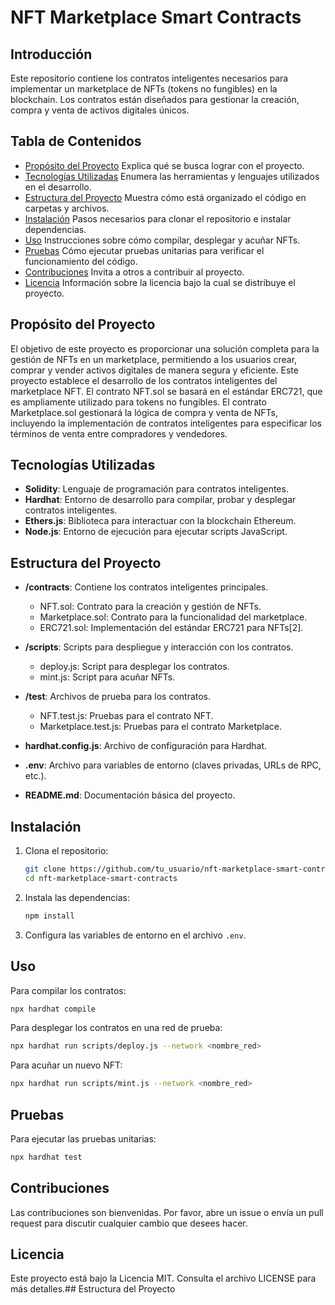 # NFT Marketplace Smart Contracts

## Introducción

Este repositorio contiene los contratos inteligentes necesarios para implementar un marketplace de NFTs (tokens no fungibles) en la blockchain. Los contratos están diseñados para gestionar la creación, compra y venta de activos digitales únicos.

## Tabla de Contenidos

- [Propósito del Proyecto](#propósito-del-proyecto) Explica qué se busca lograr con el proyecto.
- [Tecnologías Utilizadas](#tecnologías-utilizadas) Enumera las herramientas y lenguajes utilizados en el desarrollo.
- [Estructura del Proyecto](#estructura-del-proyecto) Muestra cómo está organizado el código en carpetas y archivos.
- [Instalación](#instalación) Pasos necesarios para clonar el repositorio e instalar dependencias.
- [Uso](#uso) Instrucciones sobre cómo compilar, desplegar y acuñar NFTs.
- [Pruebas](#pruebas) Cómo ejecutar pruebas unitarias para verificar el funcionamiento del código.
- [Contribuciones](#contribuciones) Invita a otros a contribuir al proyecto.
- [Licencia](#licencia) Información sobre la licencia bajo la cual se distribuye el proyecto.

## Propósito del Proyecto

El objetivo de este proyecto es proporcionar una solución completa para la gestión de NFTs en un marketplace, permitiendo a los usuarios crear, comprar y vender activos digitales de manera segura y eficiente.
Este proyecto establece el desarrollo de los contratos inteligentes del marketplace NFT. El contrato NFT.sol se basará en el estándar ERC721, que es ampliamente utilizado para tokens no fungibles. El contrato Marketplace.sol gestionará la lógica de compra y venta de NFTs, incluyendo la implementación de contratos inteligentes para especificar los términos de venta entre compradores y vendedores.

## Tecnologías Utilizadas

- **Solidity**: Lenguaje de programación para contratos inteligentes.
- **Hardhat**: Entorno de desarrollo para compilar, probar y desplegar contratos inteligentes.
- **Ethers.js**: Biblioteca para interactuar con la blockchain Ethereum.
- **Node.js**: Entorno de ejecución para ejecutar scripts JavaScript.

## Estructura del Proyecto

- **/contracts**: Contiene los contratos inteligentes principales.
  - NFT.sol: Contrato para la creación y gestión de NFTs.
  - Marketplace.sol: Contrato para la funcionalidad del marketplace.
  - ERC721.sol: Implementación del estándar ERC721 para NFTs[2].

- **/scripts**: Scripts para despliegue y interacción con los contratos.
  - deploy.js: Script para desplegar los contratos.
  - mint.js: Script para acuñar NFTs.

- **/test**: Archivos de prueba para los contratos.
  - NFT.test.js: Pruebas para el contrato NFT.
  - Marketplace.test.js: Pruebas para el contrato Marketplace.

- **hardhat.config.js**: Archivo de configuración para Hardhat.
- **.env**: Archivo para variables de entorno (claves privadas, URLs de RPC, etc.).
- **README.md**: Documentación básica del proyecto.

## Instalación

1. Clona el repositorio:

   ```bash
   git clone https://github.com/tu_usuario/nft-marketplace-smart-contracts.git
   cd nft-marketplace-smart-contracts
   ```

2. Instala las dependencias:

   ```bash
   npm install
   ```

3. Configura las variables de entorno en el archivo `.env`.

## Uso

Para compilar los contratos:

```bash
npx hardhat compile
```

Para desplegar los contratos en una red de prueba:

```bash
npx hardhat run scripts/deploy.js --network <nombre_red>
```

Para acuñar un nuevo NFT:

```bash
npx hardhat run scripts/mint.js --network <nombre_red>
```

## Pruebas

Para ejecutar las pruebas unitarias:

```bash
npx hardhat test
```

## Contribuciones

Las contribuciones son bienvenidas. Por favor, abre un issue o envía un pull request para discutir cualquier cambio que desees hacer.

## Licencia

Este proyecto está bajo la Licencia MIT. Consulta el archivo LICENSE para más detalles.## Estructura del Proyecto
